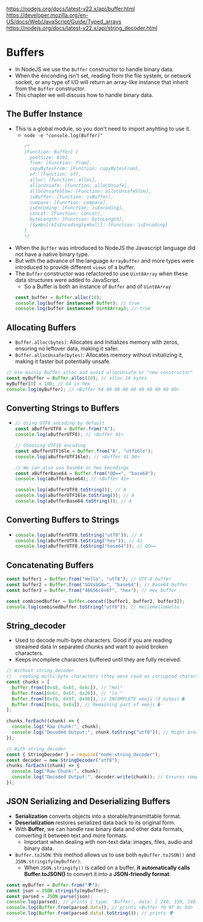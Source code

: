 https://nodejs.org/docs/latest-v22.x/api/buffer.html
https://developer.mozilla.org/en-US/docs/Web/JavaScript/Guide/Typed_arrays
https://nodejs.org/docs/latest-v22.x/api/string_decoder.html

# Buffers

- In NodeJS we use the `Buffer` constructor to handle binary data.
- When the enconding isn't set, reading from the file system, or network socket, or any type of I/O will return an array-like instance that inherit from the `Buffer` constructor.
- This chapter we will discuss how to handle binary data.

## The Buffer Instance

- This is a global module, so you don't need to import anyhting to use it.
  - `node -e "console.log(Buffer)"`
    ```Javascript
    /*
    [Function: Buffer] {
      poolSize: 8192,
      from: [Function: from],
      copyBytesFrom: [Function: copyBytesFrom],
      of: [Function: of],
      alloc: [Function: alloc],
      allocUnsafe: [Function: allocUnsafe],
      allocUnsafeSlow: [Function: allocUnsafeSlow],
      isBuffer: [Function: isBuffer],
      compare: [Function: compare],
      isEncoding: [Function: isEncoding],
      concat: [Function: concat],
      byteLength: [Function: byteLength],
      [Symbol(kIsEncodingSymbol)]: [Function: isEncoding]
    }
    */
    ```
- When the `Buffer` was introduced to NodeJS the Javascript language did not have a native binary type.
- But with the advance of the language `ArrayBuffer` and more types were introduced to provide different `views` of a buffer.
- The `Buffer` constructor was refactored to use `Uint8Array` when these data structures were added to JavaScript.
  - So a Buffer is both an instance of `Buffer` and of `Uint8Array`
  ```javascript
  const buffer = Buffer.alloc(10);
  console.log(buffer instanceof Buffer); // true
  console.log(buffer instanceof Uint8Array); // true
  ```

## Allocating Buffers

- `Buffer.alloc(bytes)`: Allocates and Initializes memory with zeros, ensuring no leftover data, making it safer.
- `Buffer.allocUnsafe(bytes)`: Allocates memory without initializing it, making it faster but potentially unsafe.

```js
// Use mainly Buffer.alloc and avoid allocUnsafe or "new constructor"
const myBuffer = Buffer.alloc(10); // alloc 10 bytes
myBuffer[0] = 100; // 64 in hex
console.log(myBuffer); // <Buffer 64 00 00 00 00 00 00 00 00 00>
```

## Converting Strings to Buffers

- ```javascript
  // Using UTF8 encoding by default
  const aBufferUTF8 = Buffer.from("A");
  console.log(aBufferUTF8); // <Buffer 41>

  // Choosing UTF16 encoding
  const aBufferUTF16le = Buffer.from("A", "utf16le");
  console.log(aBufferUTF16le); // <Buffer 41 00>

  // We can also use base64 or hex encodings
  const aBufferBase64 = Buffer.from("QQ==", "base64");
  console.log(aBufferBase64); // <Buffer 41>

  console.log(aBufferUTF8.toString()); // A
  console.log(aBufferUTF16le.toString()); // A
  console.log(aBufferBase64.toString()); // A
  ```

## Converting Buffers to Strings

- ```javascript
  console.log(aBufferUTF8.toString("utf8")); // A
  console.log(aBufferUTF8.toString("hex")); // 41
  console.log(aBufferUTF8.toString("base64")); // QQ==
  ```

## Concatenating Buffers

```javascript
const buffer1 = Buffer.from("Hello", "utf8"); // UTF-8 buffer
const buffer2 = Buffer.from("SGVsbG8=", "base64"); // Base64 buffer
const buffer3 = Buffer.from("48656c6c6f", "hex"); // Hex buffer

const combinedBuffer = Buffer.concat([buffer1, buffer2, buffer3]);
console.log(combinedBuffer.toString("utf8")); // HelloHelloHello
```

## String_decoder

- Used to decode multi-byte characters. Good if you are reading streamed data in separated chunks and want to avoid broken characters.
- Keeps incomplete characters buffered until they are fully received.

```javascript
// Without string_decoder
// - reading multi-byte characters (they were read as corrupted characters)
const chunks = [
  Buffer.from([0x48, 0x65, 0x6c]), // "Hel"
  Buffer.from([0x6c, 0x6f, 0x20]), // "lo "
  Buffer.from([0xf0, 0x9f, 0x98]), // INCOMPLETE emoji (3 bytes) �
  Buffer.from([0x8a, 0x0a]), // Remaining part of emoji �
];

chunks.forEach((chunk) => {
  console.log("Raw Chunk:", chunk);
  console.log("Decoded Output:", chunk.toString("utf8")); // Might break multi-byte characters and show: �
});

// With string_decoder
const { StringDecoder } = require("node:string_decoder");
const decoder = new StringDecoder("utf8");
chunks.forEach((chunk) => {
  console.log("Raw Chunk:", chunk);
  console.log("Decoded Output:", decoder.write(chunk)); // Ensures complete characters
});
```

## JSON Serializing and Deserializing Buffers

- **Serialization** converts objects into a storable/transmittable format.
- **Deserialization** restores serialized data back to its original form.
- With **Buffer**, we can handle raw binary data and other data formats, converting it between text and more formats.
  - Important when dealing with non-text data: images, files, audio and binary data.
- `Buffer.toJSON`: this method allows us to use both `myBuffer.toJSON()` and `JSON.stringify(myBuffer)`.
  - When `JSON.stringify()` is called on a buffer, **it automatically calls Buffer.toJSON()** to convert it into a **JSON-friendly format**.

```javascript
const myBuffer = Buffer.from("🌍");
const json = JSON.stringify(myBuffer);
const parsed = JSON.parse(json);
console.log(parsed); // prints { type: 'Buffer', data: [ 240, 159, 140, 137 ] }
console.log(Buffer.from(parsed.data)); // prints <Buffer f0 9f 8c 8d>
console.log(Buffer.from(parsed.data).toString()); // prints 🌍
```
